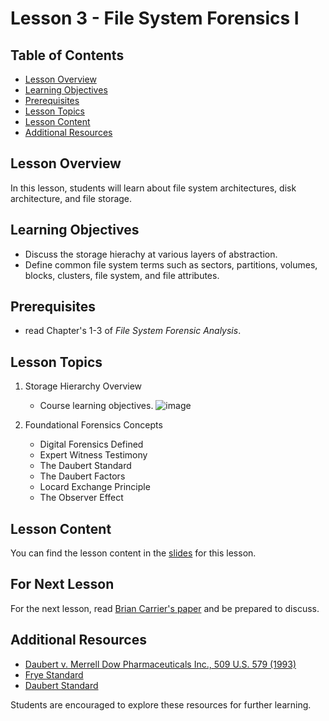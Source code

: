 # Lesson 3 - File System Forensics I


## Table of Contents
- [Lesson Overview](#lesson-overview)
- [Learning Objectives](#learning-objectives)
- [Prerequisites](#prerequisites)
- [Lesson Topics](#lesson-topics)
- [Lesson Content](#lesson-content)
- [Additional Resources](#additional-resources)

## Lesson Overview

In this lesson, students will learn about file system architectures, disk architecture, and file storage.

## Learning Objectives

- Discuss the storage hierachy at various layers of abstraction.
- Define common file system terms such as sectors, partitions, volumes, blocks, clusters, file system, and file attributes.

## Prerequisites

- read Chapter's 1-3 of *File System Forensic Analysis*.

## Lesson Topics

1. Storage Hierarchy Overview
   - Course learning objectives.
   ![image](https://github.com/usma-eecs/cs483/assets/38296058/d16b177d-76c5-42ff-b63f-24a6f1fe9cc5)
   
2. Foundational Forensics Concepts
   - Digital Forensics Defined
   - Expert Witness Testimony
   - The Daubert Standard
   - The Daubert Factors
   - Locard Exchange Principle
   - The Observer Effect

## Lesson Content

You can find the lesson content in the [slides](https://github.com/usma-eecs/cs483/blob/main/Lesson%201/Lesson%201%20-%20Introduction.pptx) for this lesson.

## For Next Lesson

For the next lesson, read [Brian Carrier's paper](https://github.com/usma-eecs/cs483/blob/main/Lesson%201/Carrier%20-%20Open%20Source%20Forensics.pdf) and be prepared to discuss.


## Additional Resources

- [Daubert v. Merrell Dow Pharmaceuticals Inc., 509 U.S. 579 (1993)](https://supreme.justia.com/cases/federal/us/509/579/)
- [Frye Standard](https://www.law.cornell.edu/wex/Frye_standard)
- [Daubert Standard](https://www.law.cornell.edu/wex/daubert_standard#:~:text=The%20Daubert%20standard%20is%20the,to%20the%20facts%20at%20issue.)

Students are encouraged to explore these resources for further learning.
